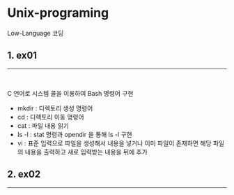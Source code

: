 # Unix-programing
Low-Language 코딩

## 1. ex01
---

<br>

C 언어로 시스템 콜을 이용하여 Bash 명령어 구현
 - mkdir : 디렉토리 생성 명령어
 - cd : 디렉토리 이동 명령어
 - cat : 파일 내용 읽기
 - ls -l : stat 명령과 opendir 을 통해 ls -l 구현
 - vi : 표준 입력으로 파일을 생성해서 내용을 넣거나 이미 파일이 존재하면 해당 파일의 내용을 출력하고 새로 입력받는 내용을 뒤에 추가


## 2. ex02
---
